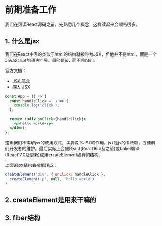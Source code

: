 # 前期准备工作

我们在阅读React源码之前，先熟悉几个概念，这样读起来会顺畅很多。

## 1. 什么是jsx

我们在React中写的类似于html的结构就被称为JSX，但他并不是html，而是一个JavaScript的语法扩展。即他是js，而不是html。

官方文档：
* [JSX 简介](https://zh-hans.reactjs.org/docs/introducing-jsx.html)
* [深入 JSX](https://zh-hans.reactjs.org/docs/jsx-in-depth.html)

```jsx
const App = () => {
  const handleClick = () => {
    console.log('click');
  };
  
  return (<div onClick={handleClick}>
    <p>hello world</p>
  </div>);
};
```

这里我们不讲解jsx的使用方式，主要说下JSX的作用。jsx是js的语法糖，方便我们开发者的维护。最后实际上会被React(React16.x及之前)或babel编译(React17.0及更新)成用createElement编译的结构。

上面的jsx结构会被编译成：

```javascript
createElement('div', { onClick: handleClick },
  createElement('p', null, 'hello world')
)
```

## 2. createElement是用来干嘛的

## 3. fiber结构
